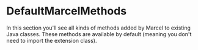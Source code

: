 # DefaultMarcelMethods

In this section you'll see all kinds of methods added by Marcel
to existing Java classes. These methods are available by default \(meaning
you don't need to import the extension class).